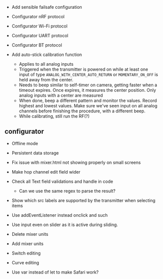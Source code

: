 - Add sensible failsafe configuration

- Configurator nRF protocol
- Configurator Wi-Fi protocol
- Configurator UART protocol
- Configurator BT protocol

- Add auto-stick calibration function
    - Applies to all analog inputs
    - Triggered when the transmitter is powered on while at least one input
      of type `ANALOG_WITH_CENTER_AUTO_RETURN` or `MOMENTARY_ON_OFF` is
      held away from the center.
    - Needs to beep similar to self-timer on camera, getting faster when a
      timeout expires. Once expires, it measures the center position.
      Only analog inputs with a center are measured
    - When done, beep a different pattern and monitor the values. Record highest
      and lowest values. Make sure we've seen input on all analog channels
      before finishing the procedure, with a different beep.
    - While calibrating, still run the RF(?)


## configurator
- Offline mode
- Persistent data storage

- Fix issue with mixer.html not showing properly on small screens
- Make hop channel edit field wider
- Check all Text field validations and handle in code
  - Can we use the same regex to parse the result?

- Show which src labels are supported by the transmitter when selecting items

- Use addEventListener instead onclick and such
- Use input even on slider as it is active during sliding.

- Delete mixer units
- Add mixer units
- Switch editing
- Curve editing

- Use var instead of let to make Safari work?



